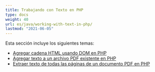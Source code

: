 ```yaml
---
title: Trabajando con Texto en PHP
type: docs
weight: 40
url: es/java/working-with-text-in-php/
lastmod: "2021-06-05"
---
```


Esta sección incluye los siguientes temas:

- [Agregar cadena HTML usando DOM en PHP](/pdf/java/add-html-string-using-dom-in-php/)
- [Agregar texto a un archivo PDF existente en PHP](/pdf/java/add-text-to-an-existing-pdf-file-in-php/)
- [Extraer texto de todas las páginas de un documento PDF en PHP](/pdf/java/extract-text-from-all-the-pages-of-a-pdf-document-in-php/)
